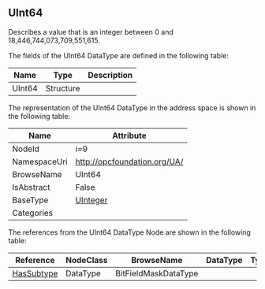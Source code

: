 <!-- datatype -->
## UInt64
Describes a value that is an integer between 0 and 18,446,744,073,709,551,615.  
<!-- end of description -->
The fields of the UInt64 DataType are defined in the following table:  

|Name|Type|Description|
|---|---|---|
|UInt64|Structure||

The representation of the UInt64 DataType in the address space is shown in the following table:  

|Name|Attribute|
|---|---|
|NodeId|i=9|
|NamespaceUri|http://opcfoundation.org/UA/|
|BrowseName|UInt64|
|IsAbstract|False|
|BaseType|[UInteger](../../DataTypes/UInteger/readme.md)|
|Categories||

The references from the UInt64 DataType Node are shown in the following table:  

|Reference|NodeClass|BrowseName|DataType|TypeDefinition|ModellingRule|
|---|---|---|---|---|---|
|[HasSubtype](../../ReferenceTypes/HasSubtype/readme.md)|DataType|BitFieldMaskDataType||||

